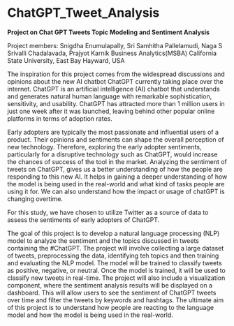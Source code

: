 # ChatGPT_Tweet_Analysis
**Project on Chat GPT Tweets Topic Modeling and Sentiment Analysis**

Project members: Snigdha Enumulapally, Sri Samhitha Pallelamudi, Naga S Srivalli Chadalavada, Prajyot Karnik
Business Analytics(MSBA) 
California State University, East Bay
Hayward, USA

The inspiration for this project comes from the widespread discussions and opinions about the new AI chatbot ChatGPT currently taking place over the internet. ChatGPT is an artificial intelligence (AI) chatbot that understands and generates natural human language with remarkable sophistication, sensitivity, and usability. ChatGPT has attracted more than 1 million users in just one week after it was launched, leaving behind other popular online platforms in terms of adoption rates. 

Early adopters are typically the most passionate and influential users of a product. Their opinions and sentiments can shape the overall perception of new technology. Therefore, exploring the early adopter sentiments, particularly for a disruptive technology such as ChatGPT, would increase the chances of success of the tool in the market. Analyzing the sentiment of tweets on ChatGPT, gives us a better understanding of how the people are responding to this new AI. It helps in gaining a deeper understanding of how the model is being used in the real-world and what kind of tasks people are using it for. We can also understand how the impact or usage of chatGPT is changing overtime. 

For this study, we have chosen to utilize Twitter as a source of data to assess the sentiments of early adopters of ChatGPT. 

The goal of this project is to develop a natural language processing (NLP) model to analyze the sentiment and the topics discussed in tweets containing the #ChatGPT. The project will involve collecting a large dataset of tweets, preprocessing the data, identifying teh topics and then training and evaluating the NLP model. The model will be trained to classify tweets as positive, negative, or neutral. Once the model is trained, it will be used to classify new tweets in real-time. The project will also include a visualization component, where the sentiment analysis results will be displayed on a dashboard. This will allow users to see the sentiment of ChatGPT tweets over time and filter the tweets by keywords and hashtags. The ultimate aim of this project is to understand how people are reacting to the language model and how the model is being used in the real-world.

